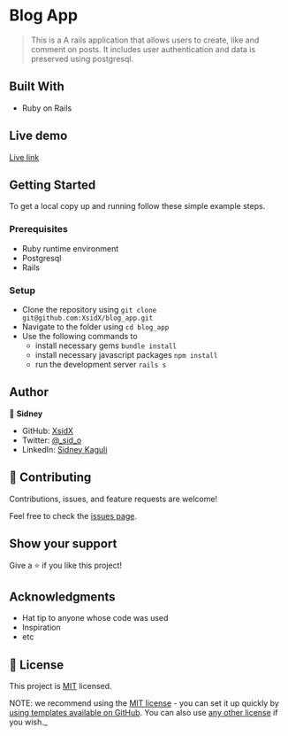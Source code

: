 # Blog App

> This is a A rails application that allows users to create, like and comment on posts. It includes user authentication and data is preserved using postgresql.

## Built With

- Ruby on Rails

## Live demo

[Live link](https://blog-app-v1-sid.herokuapp.com/)

## Getting Started

To get a local copy up and running follow these simple example steps.

### Prerequisites

- Ruby runtime environment
- Postgresql
- Rails

### Setup

- Clone the repository using `git clone git@github.com:XsidX/blog_app.git`
- Navigate to the folder using `cd blog_app`
- Use the following commands to
    - install necessary gems `bundle install`
    - install necessary javascript packages `npm install`
    - run the development server `rails s`

## Author

👤 **Sidney**

- GitHub: [XsidX](https://github.com/XsidX)
- Twitter: [@\_sid_o](https://twitter.com/_sid_o_)
- LinkedIn: [Sidney Kaguli](https://www.linkedin.com/in/sidney-kaguli)

## 🤝 Contributing

Contributions, issues, and feature requests are welcome!

Feel free to check the [issues page](../../issues/).

## Show your support

Give a ⭐️ if you like this project!

## Acknowledgments

- Hat tip to anyone whose code was used
- Inspiration
- etc

## 📝 License

This project is [MIT](https://github.com/XsidX/blog_app/blob/models-data-processing/MIT.md) licensed.

NOTE: we recommend using the [MIT license](https://choosealicense.com/licenses/mit/) - you can set it up quickly by [using templates available on GitHub](https://docs.github.com/en/communities/setting-up-your-project-for-healthy-contributions/adding-a-license-to-a-repository). You can also use [any other license](https://choosealicense.com/licenses/) if you wish._

